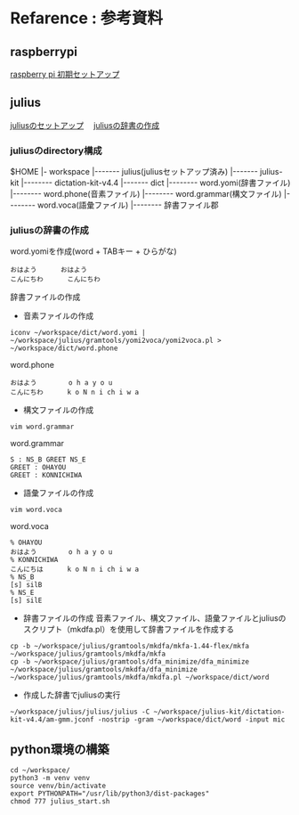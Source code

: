
# Refarence : 参考資料

## raspberrypi
[raspberry pi 初期セットアップ](https://qiita.com/HeRo/items/c1c30d7267faeb304538#sshでの接続)

## julius

[juliusのセットアップ](https://www.pc-koubou.jp/magazine/19743)　
[juliusの辞書の作成](https://qiita.com/fishkiller/items/40c271d1216921e29b91)

### juliusのdirectory構成
$HOME
  |- workspace
        |------- julius(juliusセットアップ済み)
        |------- julius-kit
                    |-------- dictation-kit-v4.4
        |------- dict
                    |-------- word.yomi(辞書ファイル)
                    |-------- word.phone(音素ファイル)
                    |-------- word.grammar(構文ファイル)
                    |-------- word.voca(語彙ファイル)
                    |-------- 辞書ファイル郡

### juliusの辞書の作成

word.yomiを作成(word + TABキー + ひらがな)
```
おはよう      おはよう
こんにちわ      こんにちわ
```

辞書ファイルの作成
* 音素ファイルの作成
```
iconv ~/workspace/dict/word.yomi | ~/workspace/julius/gramtools/yomi2voca/yomi2voca.pl > ~/workspace/dict/word.phone
```

word.phone
```
おはよう        o h a y o u
こんにちわ      k o N n i ch i w a
```


* 構文ファイルの作成
```
vim word.grammar
```

word.grammar
```
S : NS_B GREET NS_E
GREET : OHAYOU
GREET : KONNICHIWA
```

* 語彙ファイルの作成
```
vim word.voca
```

word.voca
```
% OHAYOU
おはよう        o h a y o u
% KONNICHIWA
こんにちは      k o N n i ch i w a
% NS_B
[s] silB
% NS_E
[s] silE
```

* 辞書ファイルの作成
音素ファイル、構文ファイル、語彙ファイルとjuliusのスクリプト（mkdfa.pl）を使用して辞書ファイルを作成する
```
cp -b ~/workspace/julius/gramtools/mkdfa/mkfa-1.44-flex/mkfa ~/workspace/julius/gramtools/mkdfa/mkfa
cp -b ~/workspace/julius/gramtools/dfa_minimize/dfa_minimize ~/workspace/julius/gramtools/mkdfa/dfa_minimize
~/workspace/julius/gramtools/mkdfa/mkdfa.pl ~/workspace/dict/word
```

* 作成した辞書でjuliusの実行
```
~/workspace/julius/julius/julius -C ~/workspace/julius-kit/dictation-kit-v4.4/am-gmm.jconf -nostrip -gram ~/workspace/dict/word -input mic
```

## python環境の構築
```
cd ~/workspace/
python3 -m venv venv
source venv/bin/activate
export PYTHONPATH="/usr/lib/python3/dist-packages"
chmod 777 julius_start.sh
```